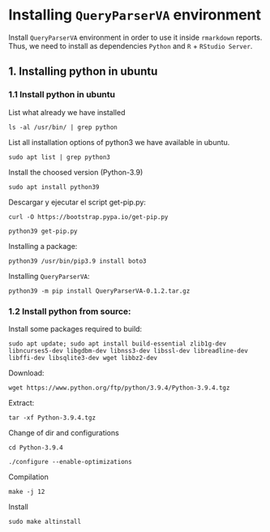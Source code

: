 # Installing `QueryParserVA` environment

Install `QueryParserVA` environment in order to use it inside `rmarkdown` reports. Thus, we need to install as 
dependencies `Python` and `R` + `RStudio Server`.

## 1. Installing python in ubuntu

### 1.1 Install python in ubuntu

List what already we have installed
```
ls -al /usr/bin/ | grep python
```

List all installation options of python3 we have available in ubuntu.
```
sudo apt list | grep python3
```

Install the choosed version (Python-3.9)
```
sudo apt install python39
```

Descargar y ejecutar el script get-pip.py:
```shell
curl -O https://bootstrap.pypa.io/get-pip.py 
```
```shell
python39 get-pip.py
```

Installing a package:
```shell
python39 /usr/bin/pip3.9 install boto3
```

Installing `QueryParserVA`: 
```shell
python39 -m pip install QueryParserVA-0.1.2.tar.gz
```

### 1.2 Install python from source:

Install some packages required to build:
```shell
sudo apt update; sudo apt install build-essential zlib1g-dev libncurses5-dev libgdbm-dev libnss3-dev libssl-dev libreadline-dev libffi-dev libsqlite3-dev wget libbz2-dev
```

Download:
```shell
wget https://www.python.org/ftp/python/3.9.4/Python-3.9.4.tgz
```

Extract:
```shell
tar -xf Python-3.9.4.tgz
```

Change of dir and configurations

```shell
cd Python-3.9.4
```

```shell
./configure --enable-optimizations
```

Compilation
```shell
make -j 12
```

Install
```shell
sudo make altinstall
```
